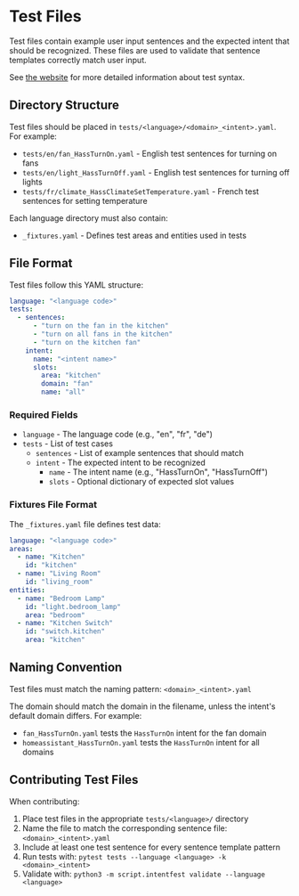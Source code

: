 # Test Files

Test files contain example user input sentences and the expected intent that should be recognized. These files are used to validate that sentence templates correctly match user input.

See [the website](https://developers.home-assistant.io/docs/voice/intent-recognition/test-syntax/) for more detailed information about test syntax.

## Directory Structure

Test files should be placed in `tests/<language>/<domain>_<intent>.yaml`. For example:

- `tests/en/fan_HassTurnOn.yaml` - English test sentences for turning on fans
- `tests/en/light_HassTurnOff.yaml` - English test sentences for turning off lights
- `tests/fr/climate_HassClimateSetTemperature.yaml` - French test sentences for setting temperature

Each language directory must also contain:
- `_fixtures.yaml` - Defines test areas and entities used in tests

## File Format

Test files follow this YAML structure:

```yaml
language: "<language code>"
tests:
  - sentences:
      - "turn on the fan in the kitchen"
      - "turn on all fans in the kitchen"
      - "turn on the kitchen fan"
    intent:
      name: "<intent name>"
      slots:
        area: "kitchen"
        domain: "fan"
        name: "all"
```

### Required Fields

- `language` - The language code (e.g., "en", "fr", "de")
- `tests` - List of test cases
  - `sentences` - List of example sentences that should match
  - `intent` - The expected intent to be recognized
    - `name` - The intent name (e.g., "HassTurnOn", "HassTurnOff")
    - `slots` - Optional dictionary of expected slot values

### Fixtures File Format

The `_fixtures.yaml` file defines test data:

```yaml
language: "<language code>"
areas:
  - name: "Kitchen"
    id: "kitchen"
  - name: "Living Room"
    id: "living_room"
entities:
  - name: "Bedroom Lamp"
    id: "light.bedroom_lamp"
    area: "bedroom"
  - name: "Kitchen Switch"
    id: "switch.kitchen"
    area: "kitchen"
```

## Naming Convention

Test files must match the naming pattern: `<domain>_<intent>.yaml`

The domain should match the domain in the filename, unless the intent's default domain differs. For example:
- `fan_HassTurnOn.yaml` tests the `HassTurnOn` intent for the fan domain
- `homeassistant_HassTurnOn.yaml` tests the `HassTurnOn` intent for all domains

## Contributing Test Files

When contributing:

1. Place test files in the appropriate `tests/<language>/` directory
2. Name the file to match the corresponding sentence file: `<domain>_<intent>.yaml`
3. Include at least one test sentence for every sentence template pattern
4. Run tests with: `pytest tests --language <language> -k <domain>_<intent>`
5. Validate with: `python3 -m script.intentfest validate --language <language>`
